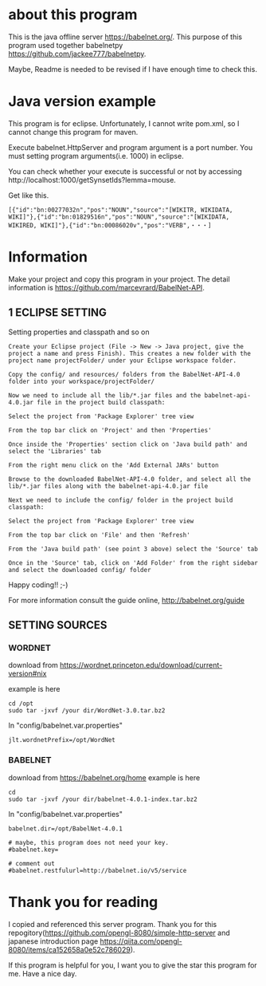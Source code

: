 # about this program
This is the java offline server https://babelnet.org/. This purpose of this program used together babelnetpy https://github.com/jackee777/babelnetpy.

Maybe, Readme is needed to be revised if I have enough time to check this.

# Java version example
This program is for eclipse. Unfortunately, I cannot write pom.xml, so I cannot change this program for maven.

Execute babelnet.HttpServer and program argument is a port number. You must setting program arguments(i.e. 1000) in eclipse.

You can check whether your execute is successful or not by accessing http://localhost:1000/getSynsetIds?lemma=mouse.

Get like this.
```
[{"id":"bn:00277032n","pos":"NOUN","source":"[WIKITR, WIKIDATA, WIKI]"},{"id":"bn:01829516n","pos":"NOUN","source":"[WIKIDATA, WIKIRED, WIKI]"},{"id":"bn:00086020v","pos":"VERB",・・・]
```

# Information
Make your project and copy this program in your project. The detail information is https://github.com/marcevrard/BabelNet-API.

## 1 ECLIPSE SETTING
Setting properties and classpath and so on
```
Create your Eclipse project (File -> New -> Java project, give the project a name and press Finish). This creates a new folder with the project name projectFolder/ under your Eclipse workspace folder.

Copy the config/ and resources/ folders from the BabelNet-API-4.0 folder into your workspace/projectFolder/

Now we need to include all the lib/*.jar files and the babelnet-api-4.0.jar file in the project build classpath:

Select the project from 'Package Explorer' tree view

From the top bar click on 'Project' and then 'Properties'

Once inside the 'Properties' section click on 'Java build path' and select the 'Libraries' tab

From the right menu click on the 'Add External JARs' button

Browse to the downloaded BabelNet-API-4.0 folder, and select all the lib/*.jar files along with the babelnet-api-4.0.jar file

Next we need to include the config/ folder in the project build classpath:

Select the project from 'Package Explorer' tree view

From the top bar click on 'File' and then 'Refresh'

From the 'Java build path' (see point 3 above) select the 'Source' tab

Once in the 'Source' tab, click on 'Add Folder' from the right sidebar and select the downloaded config/ folder
```
Happy coding!! ;-)

For more information consult the guide online, http://babelnet.org/guide


## SETTING SOURCES
### WORDNET
download from https://wordnet.princeton.edu/download/current-version#nix

example is here
```
cd /opt
sudo tar -jxvf /your dir/WordNet-3.0.tar.bz2
```

In "config/babelnet.var.properties"
```
jlt.wordnetPrefix=/opt/WordNet
```

### BABELNET
download from https://babelnet.org/home
example is here 
```
cd 
sudo tar -jxvf /your dir/babelnet-4.0.1-index.tar.bz2
```

In "config/babelnet.var.properties"
```
babelnet.dir=/opt/BabelNet-4.0.1

# maybe, this program does not need your key.
#babelnet.key=

# comment out
#babelnet.restfulurl=http://babelnet.io/v5/service
```

# Thank you for reading
I copied and referenced this server program. Thank you for this repogitory(https://github.com/opengl-8080/simple-http-server and japanese introduction page https://qiita.com/opengl-8080/items/ca152658a0e52c786029). 

If this program is helpful for you, I want you to give the star this program for me. Have a nice day.
